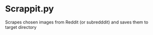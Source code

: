 Scrappit.py
===========

Scrapes chosen images from Reddit (or subredddit) and saves them to target directory
